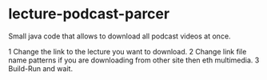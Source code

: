 lecture-podcast-parcer
======================

Small java code that allows to download all podcast videos at once.

1 Change the link to the lecture you want to download.
2 Change link file name patterns 
if you are downloading from other site then eth multimedia.
3 Build-Run and wait.
